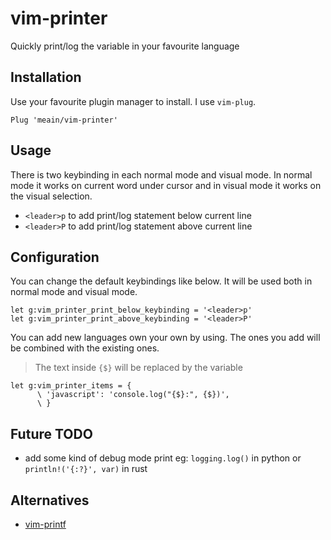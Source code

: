 # vim-printer

Quickly print/log the variable in your favourite language

## Installation

Use your favourite plugin manager to install. I use `vim-plug`.

```
Plug 'meain/vim-printer'
```

## Usage

There is two keybinding in each normal mode and visual mode.
In normal mode it works on current word under cursor and in visual mode it works on the visual selection.

- `<leader>p` to add print/log statement below current line
- `<leader>P` to add print/log statement above current line


## Configuration

You can change the default keybindings like below.
It will be used both in normal mode and visual mode.

```
let g:vim_printer_print_below_keybinding = '<leader>p'
let g:vim_printer_print_above_keybinding = '<leader>P'
```

You can add new languages own your own by using.
The ones you add will be combined with the existing ones.

> The text inside `{$}` will be replaced by the variable

```
let g:vim_printer_items = {
      \ 'javascript': 'console.log("{$}:", {$})',
      \ }
```



## Future TODO

- add some kind of debug mode print
    eg: `logging.log()` in python or `println!('{:?}', var)` in rust
    
    
    
## Alternatives


- [vim-printf](https://github.com/mptre/vim-printf)
